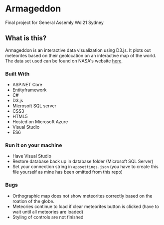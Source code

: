 # Armageddon
Final project for General Assemly Wdi21 Sydney

## What is this?
Armageddon is an interactive data visualization using D3.js. It plots out meteorites based on their geolocation on an interactive map of the world. The data set used can be found on NASA's website [here](https://data.nasa.gov/Space-Science/Meteorite-Landings/gh4g-9sfh).

### Built With
- ASP.NET Core
- Entityframework
- C#
- D3.js
- Microsoft SQL server
- CSS3
- HTML5
- Hosted on Microsoft Azure
- Visual Studio
- ES6

### Run it on your machine
- Have Visual Studio
- Restore database back up in database folder (Microsoft SQL Server)
- Set your connection string in `appsettings.json` (you have to create this file yourself as mine has been omitted from this repo)

### Bugs
- Orthographic map does not show meteorites correctly based on the roation of the globe.
- Meteories continue to load if clear meteorites button is clicked (have to wait until all meteories are loaded)
- Styling of controls are not finished

